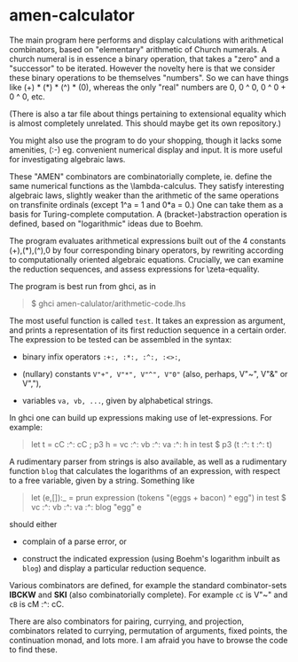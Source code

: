 # amen-calculator #
The main program here performs and display calculations with arithmetical combinators, based 
on "elementary" arithmetic of Church numerals. A church numeral is in essence a 
binary operation, that takes a "zero" and a "successor" to be iterated. 
However the novelty here is that we consider these binary operations 
to be themselves "numbers". So we can have things like (+) * (*) * (^) * (0),
whereas the only "real" numbers are 0, 0 ^ 0, 0 ^ 0 + 0 ^ 0, etc.

(There is also a tar file about things pertaining to extensional equality 
which is almost completely unrelated. This should maybe  get its own repository.)

You might also use the program to do your shopping, though it lacks
some amenities, (:-) 
eg. convenient numerical display and input. It is more useful for
investigating algebraic laws.

These "AMEN" combinators are combinatorially complete, ie. define the same numerical functions as the
\lambda-calculus. They satisfy interesting algebraic laws, slightly weaker than the
arithmetic of the same operations on transfinite ordinals (except 1^a = 1 and 0*a = 0.)
One can take them as a basis for Turing-complete computation. 
A (bracket-)abstraction operation is defined, based on "logarithmic" ideas 
due to Boehm. 

The program evaluates arithmetical expressions built out of the 4 constants
(+),(*),(^),0 by four corresponding binary operators, by rewriting
according to computationally oriented
algebraic equations. Crucially, we can examine the reduction sequences, and assess
expressions for \zeta-equality. 

The program is best run from ghci, as in

>  $ ghci amen-calulator/arithmetic-code.lhs

The most useful function is called `test`. It
takes an expression as argument, and prints a representation of its first reduction sequence
in a certain order. The expression to be tested can be assembled in
the syntax:

* binary infix operators `:+:, :*:, :^:, :<>:`,

* (nullary) constants `V"+", V"*", V"^", V"0"`
  (also, perhaps, V"~", V"&" or V","),

* variables `va, vb, ...`, given by alphabetical strings.

In ghci one can build up expressions making use of
let-expressions. For example:

>   let t = cC :^: cC ; p3 h = vc :^: vb :^: va :^: h in test $ p3 (t :^: t :^: t)

A rudimentary parser from strings is also available, as well as a
rudimentary function `blog` that calculates the logarithms of an expression, with
respect to a free variable, given by a string. Something like

>   let (e,[]):_ = prun expression (tokens "(eggs + bacon) ^ egg")
>   in test $ vc :^: vb :^: va :^: blog "egg" e

should either

* complain of a parse error, or

* construct the indicated expression
  (using Boehm's logarithm inbuilt as `blog`)
  and display a particular reduction sequence.

Various  combinators are defined, for example the standard combinator-sets **IBCKW**
and **SKI** (also combinatorially complete). For example `cC` is V"~" and `cB` is cM :^: cC.

There are also combinators for pairing, currying, and 
projection, combinators related to currying, permutation of
arguments, fixed points, the continuation monad, and lots more.
I am afraid you have to browse the code to find these.
